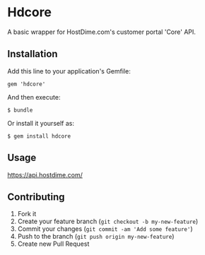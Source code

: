 # Hdcore

A basic wrapper for HostDime.com's customer portal 'Core' API.

## Installation

Add this line to your application's Gemfile:

    gem 'hdcore'

And then execute:

    $ bundle

Or install it yourself as:

    $ gem install hdcore

## Usage

https://api.hostdime.com/

## Contributing

1. Fork it
2. Create your feature branch (`git checkout -b my-new-feature`)
3. Commit your changes (`git commit -am 'Add some feature'`)
4. Push to the branch (`git push origin my-new-feature`)
5. Create new Pull Request
